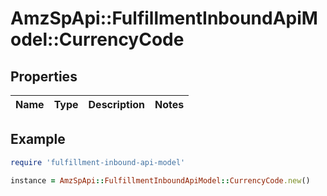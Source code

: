 # AmzSpApi::FulfillmentInboundApiModel::CurrencyCode

## Properties

| Name | Type | Description | Notes |
| ---- | ---- | ----------- | ----- |

## Example

```ruby
require 'fulfillment-inbound-api-model'

instance = AmzSpApi::FulfillmentInboundApiModel::CurrencyCode.new()
```


